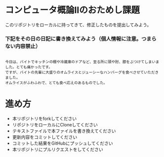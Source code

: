# コンピュータ概論IIのおためし課題

このリポジトリをローカルに持ってきて、修正したものを提出してみよう。


### 下記をその日の日記に書き換えてみよう（個人情報に注意。つまらない内容禁止）

```

今日は、バイトでキッチンの棚や冷蔵庫のドアなど、至る所に頭や肘、膝をぶつけてしまいました。とても痛かったです。
ですが、バイトの先輩に大盛りのオムライスとジューシーなハンバーグを食べさせていただきました。
オムライスがふわふわで、とても食べ応えのあるものでした。

```

# 進め方
* 本リポジトリをforkしてください
* リポジトリをローカルにCloneしてください
* テキストファイルで本ファイルを書き換えてください
* 更新内容をコミットしてください
* コミットした結果をGitHubにプッシュしてください
* 本リポジトリにプルリクエストをしてください

